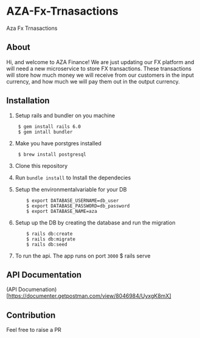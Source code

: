 # AZA-Fx-Trnasactions

Aza Fx Trnasactions

## About

Hi, and welcome to AZA Finance! We are just updating our FX platform and will need a new microservice
to store FX transactions. These transactions will store how much money we will receive from our
customers in the input currency, and how much we will pay them out in the output currency.

## Installation

1. Setup rails  and bundler on you machine

        $ gem install rails 6.0
        $ gem intall bundler

2. Make you have porstgres installed

        $ brew install postgresql

3. Clone this repository

4. Run `bundle install` to Install the dependecies

5. Setup the environmentalvariable for your DB
    ```
        $ export DATABASE_USERNAME=db_user
        $ export DATABASE_PASSWORD=db_password
        $ export DATABASE_NAME=aza
    ```
6. Setup up the DB by creating the database and run the migration
    ```
        $ rails db:create
        $ rails db:migrate
        $ rails db:seed
    ```
7. To run the api. The app runs on port `3000`
        $ rails serve

## API Documentation

(API Documenation)[https://documenter.getpostman.com/view/8046984/UyxgK8mX]

## Contribution

Feel free to raise a PR
